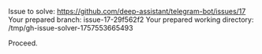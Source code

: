 Issue to solve: https://github.com/deep-assistant/telegram-bot/issues/17
Your prepared branch: issue-17-29f562f2
Your prepared working directory: /tmp/gh-issue-solver-1757553665493

Proceed.